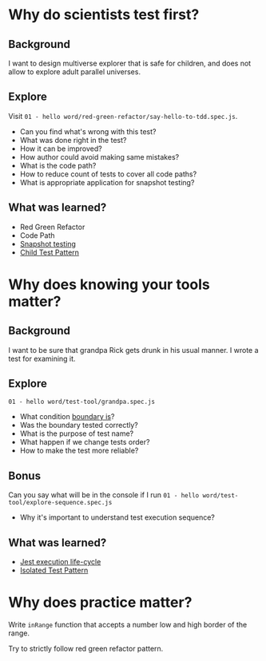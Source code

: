 # Why do scientists test first?

## Background
I want to design multiverse explorer that is safe for children, and does not allow to explore adult parallel universes.

## Explore
Visit `01 - hello word/red-green-refactor/say-hello-to-tdd.spec.js`.
* Can you find what's wrong with this test?
* What was done right in the test?
* How it can be improved?
* How author could avoid making same mistakes?
* What is the code path?
* How to reduce count of tests to cover all code paths?
* What is appropriate application for snapshot testing?

## What was learned?
* Red Green Refactor
* Code Path
* [Snapshot testing](https://jestjs.io/docs/en/snapshot-testing)
* [Child Test Pattern](../patterns/child-test.md)

# Why does knowing your tools matter?

## Background
I want to be sure that grandpa Rick gets drunk in his usual manner. I wrote a test for examining it.

## Explore
`01 - hello word/test-tool/grandpa.spec.js`
* What condition [boundary is](https://www.google.com/search?q=boundary+conditions+in+software+testing)?
* Was the boundary tested correctly?
* What is the purpose of test name?
* What happen if we change tests order?
* How to make the test more reliable?

## Bonus

Can you say what will be in the console if I run `01 - hello word/test-tool/explore-sequence.spec.js`
* Why it's important to understand test execution sequence?

## What was learned?
* [Jest execution life-cycle](https://jestjs.io/docs/en/setup-teardown)
* [Isolated Test Pattern](../patterns/isolated-test.md)

# Why does practice matter?

Write `inRange` function that accepts a number low and high border of the range.

Try to strictly follow red green refactor pattern.
